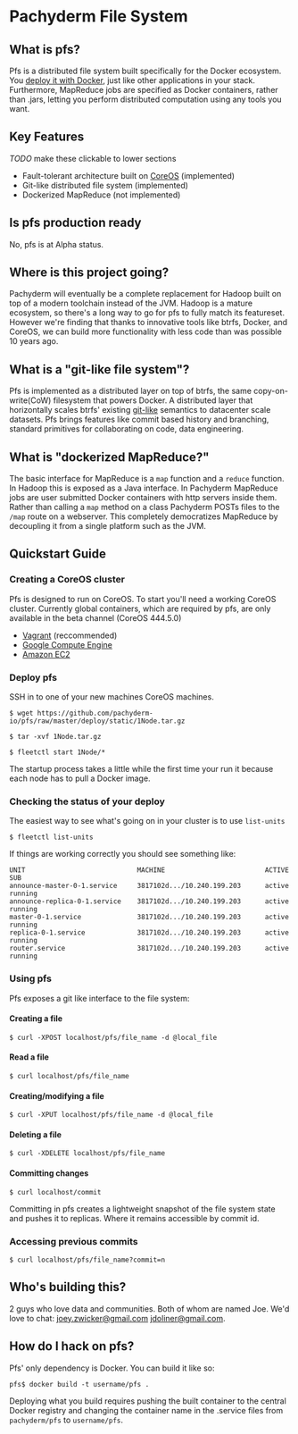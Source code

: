 # Pachyderm File System

## What is pfs?
Pfs is a distributed file system built specifically for the Docker
ecosystem. You [deploy it with Docker](https://registry.hub.docker.com/u/pachyderm/pfs/),
just like other applications in your stack. Furthermore,
MapReduce jobs are specified as Docker containers, rather than .jars,
letting you perform distributed computation using any tools you want.

## Key Features
*TODO* make these clickable to lower sections
- Fault-tolerant architecture built on [CoreOS](https://coreos.com) (implemented)
- Git-like distributed file system (implemented)
- Dockerized MapReduce (not implemented)

## Is pfs production ready
No, pfs is at Alpha status.

## Where is this project going?
Pachyderm will eventually be a complete replacement for Hadoop built on top of
a modern toolchain instead of the JVM. Hadoop is a mature ecosystem, so there's
a long way to go for pfs to fully match its featureset. However we're finding
that thanks to innovative tools like btrfs, Docker, and CoreOS, we can build more
functionality with less code than was possible 10 years ago.

## What is a "git-like file system"?
Pfs is implemented as a distributed layer on top of btrfs, the same
copy-on-write(CoW) filesystem that powers Docker. A distributed layer that
horizontally scales btrfs' existing
[git-like](http://zef.me/6023/who-needs-git-when-you-got-zfs/) semantics to
datacenter scale datasets. Pfs brings features like commit based history and
branching, standard primitives for collaborating on code, data engineering.

## What is "dockerized MapReduce?"
The basic interface for MapReduce is a `map` function and a `reduce` function.
In Hadoop this is exposed as a Java interface. In Pachyderm MapReduce jobs are
user submitted Docker containers with http servers inside them. Rather than
calling a `map` method on a class Pachyderm POSTs files to the `/map` route on
a webserver. This completely democratizes MapReduce by decoupling it from a
single platform such as the JVM.

## Quickstart Guide

### Creating a CoreOS cluster
Pfs is designed to run on CoreOS. To start you'll need a working CoreOS
cluster. Currently global containers, which are required by pfs, are only
available in the beta channel (CoreOS 444.5.0)

- [Vagrant](https://coreos.com/docs/running-coreos/platforms/vagrant/) (reccommended)
- [Google Compute Engine](https://coreos.com/docs/running-coreos/cloud-providers/google-compute-engine/)
- [Amazon EC2](https://coreos.com/docs/running-coreos/cloud-providers/ec2/)

### Deploy pfs
SSH in to one of your new machines CoreOS machines.

```shell
$ wget https://github.com/pachyderm-io/pfs/raw/master/deploy/static/1Node.tar.gz
```

```shell
$ tar -xvf 1Node.tar.gz
```

```shell
$ fleetctl start 1Node/*
```

The startup process takes a little while the first time your run it because
each node has to pull a Docker image.

### Checking the status of your deploy
The easiest way to see what's going on in your cluster is to use `list-units`
```shell
$ fleetctl list-units
```

If things are working correctly you should see something like:

```
UNIT                            MACHINE                         ACTIVE  SUB
announce-master-0-1.service     3817102d.../10.240.199.203      active  running
announce-replica-0-1.service    3817102d.../10.240.199.203      active  running
master-0-1.service              3817102d.../10.240.199.203      active  running
replica-0-1.service             3817102d.../10.240.199.203      active  running
router.service                  3817102d.../10.240.199.203      active  running
```

### Using pfs
Pfs exposes a git like interface to the file system:

#### Creating a file
```shell
$ curl -XPOST localhost/pfs/file_name -d @local_file
```

#### Read a file
```shell
$ curl localhost/pfs/file_name
```

#### Creating/modifying a file
```shell
$ curl -XPUT localhost/pfs/file_name -d @local_file
```

#### Deleting a file
```shell
$ curl -XDELETE localhost/pfs/file_name
```

#### Committing changes
```shell
$ curl localhost/commit
```

Committing in pfs creates a lightweight snapshot of the file system state and
pushes it to replicas. Where it remains accessible by commit id.

### Accessing previous commits
```shell
$ curl localhost/pfs/file_name?commit=n
```

## Who's building this?
2 guys who love data and communities. Both of whom are named Joe. We'd love
to chat: joey.zwicker@gmail.com jdoliner@gmail.com.

## How do I hack on pfs?
Pfs' only dependency is Docker. You can build it like so:
```shell
pfs$ docker build -t username/pfs .
```
Deploying what you build requires pushing the built container to the central
Docker registry and changing the container name in the .service files from
`pachyderm/pfs` to `username/pfs`.

